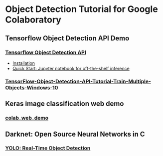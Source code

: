 # Object Detection Tutorial for Google Colaboratory

## Tensorflow Object Detection API Demo

### [Tensorflow Object Detection API](https://github.com/tensorflow/models/tree/master/research/object_detection)
* [Installation](https://github.com/tensorflow/models/blob/master/research/object_detection/g3doc/installation.md)
* [Quick Start: Jupyter notebook for off-the-shelf inference](https://github.com/tensorflow/models/blob/master/research/object_detection/object_detection_tutorial.ipynb)

### [TensorFlow-Object-Detection-API-Tutorial-Train-Multiple-Objects-Windows-10](https://github.com/EdjeElectronics/TensorFlow-Object-Detection-API-Tutorial-Train-Multiple-Objects-Windows-10)

## Keras image classification web demo

### [colab_web_demo](https://github.com/a2kiti/colab_web_demo)

## Darknet: Open Source Neural Networks in C

### [YOLO: Real-Time Object Detection](https://pjreddie.com/darknet/yolo/)

